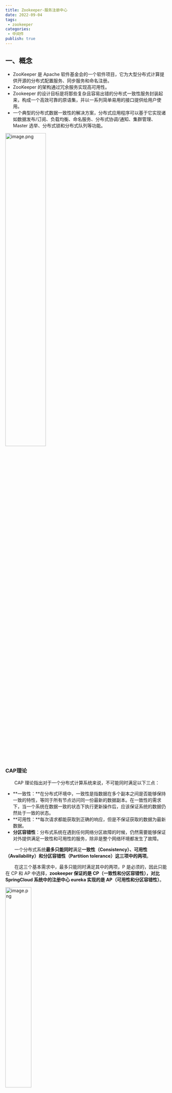 ```yaml
---
title: Zookeeper-服务注册中心
date: 2022-09-04
tags:
 - zookeeper
categories:
 - 中间件
publish: true
---
```


## 一、概念

- ZooKeeper 是 Apache 软件基金会的一个软件项目，它为大型分布式计算提供开源的分布式配置服务、同步服务和命名注册。
- ZooKeeper 的架构通过冗余服务实现高可用性。
- Zookeeper 的设计目标是将那些复杂且容易出错的分布式一致性服务封装起来，构成一个高效可靠的原语集，并以一系列简单易用的接口提供给用户使用。
- 一个典型的分布式数据一致性的解决方案，分布式应用程序可以基于它实现诸如数据发布/订阅、负载均衡、命名服务、分布式协调/通知、集群管理、Master 选举、分布式锁和分布式队列等功能。

<img src="https://oss.zhulinz.top//img/1651889273170-fe9f2731-4c71-4768-9f9f-2cb9d8ea07b1.png" alt="image.png" width="50%" />

### CAP理论

  CAP 理论指出对于一个分布式计算系统来说，不可能同时满足以下三点：

- **一致性：**在分布式环境中，一致性是指数据在多个副本之间是否能够保持一致的特性，等同于所有节点访问同一份最新的数据副本。在一致性的需求下，当一个系统在数据一致的状态下执行更新操作后，应该保证系统的数据仍然处于一致的状态。
- **可用性：**每次请求都能获取到正确的响应，但是不保证获取的数据为最新数据。
- **分区容错性**：分布式系统在遇到任何网络分区故障的时候，仍然需要能够保证对外提供满足一致性和可用性的服务，除非是整个网络环境都发生了故障。

  一个分布式系统**最多只能同时**满足**一致性（Consistency）、可用性（Availability）和分区容错性（Partition tolerance）这三项中的两项**。

  在这三个基本需求中，最多只能同时满足其中的两项，P 是必须的，因此只能在 CP 和 AP 中选择，**zookeeper 保证的是 CP（一致性和分区容错性），对比 SpringCloud 系统中的注册中心 eureka 实现的是 AP（可用性和分区容错性）**。

<img src="https://oss.zhulinz.top//img/1651891779818-733bda0d-01cd-450d-9fb9-f507bbe48c5c.png" alt="image.png" width="40%" />

### Base理论

  BASE 是 Basically Available(基本可用)、Soft-state(软状态) 和 Eventually Consistent(最终一致性) 三个短语的缩写。

- **基本可用：**在分布式系统出现故障，允许损失部分可用性（服务降级、页面降级）。
- **软状态：**允许分布式系统出现中间状态。而且中间状态不影响系统的可用性。这里的中间状态是指不同的 data replication（数据备份节点）之间的数据更新可以出现延时的最终一致性。
- **最终一致性：**data replications 经过一段时间达到一致性。

  BASE 理论是对 CAP 中的一致性和可用性进行一个权衡的结果，理论的核心思想就是：**我们无法做到强一致，但每个应用都可以根据自身的业务特点，采用适当的方式来使系统达到最终一致性**。

### ZAB协议

  ZAB协议是 `ZooKeeper Atomic Broadcast` 的简称，全名叫**原子广播协议**，其核心作用就是**保证分布式系统的数据一致性**，**保证了分布式集群的最终一致性**。

  所有的事务请求都会由一台叫做 `leader` 的服务器来协调处理，集群中余下的服务器则称之为 `Follower` 或 `Observer`，leader 会将客户端的事务请求转换成一个事务 Proposal（提案），并将该提案分发给集群中所有的 Follower 服务器，只有当集群中过半数的服务器对该提案投票通过后，才能执行接下来的 Commit 操作。

  ZAB 协议算法两个核心功能点是**崩溃恢复**和**原子广播**协议。

### 什么是崩溃恢复？

  当集群中的 `leader` 节点宕机，失去了与其它 `Follower` 的联系，那么就会进入崩溃恢复模式。在崩溃恢复过程中，所有的 Follower 会通过投票来决定是否产生新的 leader（关于 leader 选举流程请看第三小节）。崩溃恢复后，就会进入消息广播模式，实现每台节点的数据同步。

  在以下三种情况，ZAB 都会进入 崩溃恢复模式：

- 当 Zookeeper 在启动过程中。
- 当 Leader 服务器出现网络中断崩溃退出与重启等异常情况。
- 当有新 Server 加入到集群中且集群处于正常状态（广播模式），新 Server 会与 leader 进行数据同步，然后进入消息广播模式。

### 什么是原子广播（消息广播）？

  ZAB 协议的**原子广播**也称**消息广播**。leader 服务器针对客户端的请求为其生成对应的事务 Proposal，并将该事务发给集群中所有的节点，然后收集各个节点对该事务的选票，最后收到半数节点的选票，就进行事务提交。具体如下图：

<img src="https://oss.zhulinz.top//img/image.png" alt="image" width="40%"/>

### 广播流程如何保证消息广播过程中消息接收与发送的顺序性？

  首先，消息广播是基于具有 FIFO 特性的 TCP 协议来进行网络通信的，因此可以较好的保证顺序性；<br>其次，在消息广播的过程中，Leader 节点会针对客户端的事务请求生成对应的 Proposal，在广播前会首先为这个事务生成一个全局单调递增的唯一事务 ID ，即 ZXID。ZAB 协议会根据 事务 ID 的先后顺序，将每个事务进行排序与处理。

### 架构与进程职责

  Zookeeper 集群因为有过半机制，所以其结点个数一般为奇数，集群中主要有 Client、Leader、Follower 以及 Observer 几种角色。其基本架构图如下：

<img src="https://oss.zhulinz.top//img/1651889625610-04459520-14e1-413b-8014-1d33820abbde.png" alt="image.png" width="40%" />

**ZK 架构Client：**

- **Client**：就是一个请求的发起方，请求的对象可以是上图中 Zookeeper 的任意角色。
- **Leader**：Leader 负责更新系统的状态，负责进行投票的发起和决议。还有处理事务请求，从图中可以看出，Client 端发起的请求，最终都是由其他角色转发给 Leader 来处理。
- **Follower**：接收并处理客户端读请求，并返回客户端结果；将客户端写请求转发给 Leader 处理；同步 Leader 的状态；在选举的过程中参与投票。
- **Observer**：接收并处理客户端读请求，并返回客户端结果；将客户端写请求转发给 Leader 处理；同步 Leader 的状态；但是在选举的过程中不参与投票。
- 为什么要有 Observer 角色？从上图可知，Observer 只接受客户端的读请求，不参加写请求，因此 Observer 在不影响写性能的情况下提升集群的读性能。

### 数据模型

<img src="https://oss.zhulinz.top//img/1651889702250-13d67f05-eab4-4324-91df-82cfd95a255b.png" alt="image.png" width="40%" />

  Zookeeper 路径如上图所示，是 ZooKeeper 的数据节点的示意图，Zookeeper 采用的是树形层次结构，其中树中的每个节点称之为 Znode。Znode 可以作为路径标识的一部分，并且使用斜杠分割，同时维护着**数据**、**元信息**、**ACL**、**时间戳**等数据结构。每个 Znode 由 3 部分组成:

- **stat 状态信息：**描述该 Znode 的**版本, 权限**等信息。Znode 中存储的数据可以有多个版本，也就是一个访问路径中可以存储多份数据。每一个节点都拥有自己的 ACL(访问控制列表)，这个列表规定了用户的权限，即限定了特定用户对目标节点可以执行的操作。Stat 对象状态属性如下表所示：

	<img src="https://oss.zhulinz.top//img/1651889712992-b08bec95-00ca-4a3c-9156-1faee0f3c64e.png" alt="image.png" width="50%" />

- **data：**与该 Znode 关联的数据(配置文件信息、状态信息、汇集位置)，数据大小至多 1M。
- **children**：每个 Znode 下可以有子节点，需要注意的是 EPHEMERAL 类型的目录节点没有子节点。

## 二、Session机制

### Session基本原理

  在 ZooKeeper 中，客户端通过与服务器建立一个**基于TCP 长连接**进行通信，服务器的服务端口默认为 2181。自从 Session 建立开始，该生命周期也开始了。

**其作用概括如下：**

- ZK Server 执行任何请求之前，都需要 Client 与 Server 先建立 Session。
- Client 提交给 Server 的任何请求，都必须关联在 Session 上，命令根据 Session 的连接顺序来执行。
- 临时节点的生命周期，Session 终止时，关联在 Session 上的临时数据节点都会自动消失。
- Watcher 通知机制也要基于 Session 来实现。

### Session的状态

- **connecting**：连接中，session 一旦建立，状态就是 connecting 状态，时间很短。
- **connected**：已连接，连接成功之后的状态。
- **closed**：已关闭，发生在 session 过期，一般由于网络故障客户端重连失败，服务器宕机或者客户端主动断开。

### Session 连接中断的处理流程

- Client 在未收到任何消息的情况下，每 t/3（t 为会话超时时间）向 server 发送一次心跳。
- Server 若 t 秒后仍然没有收到心跳则判定会话超时。
- Client 经过 2t/3 后，会尝试连接其他 Server 节点。
- Client 尝试连接其他 Server 时，要保证新的 Server 能看到的最新事务比之前的连接的 Server 要新；若不符合条件，则尝试连接到另一个 Server。

### 会话超时管理（分桶策略+会话激活）

  zookeeper 的 leader 服务器再运行期间定时进行会话超时检查，时间间隔是 ExpirationInterval，单位是毫秒，默认值是 tickTime，每隔 tickTime 进行一次会话超时检查。

<img src="https://oss.zhulinz.top//img/1651892173357-38a134ea-f394-4b9f-b547-65e03cd1aee8.png" alt="image.png" width="50%" />

- $$
	- ExpirationTime 的计算方式:
	- ExpirationTime = CurrentTime + SessionTimeout; 
	- ExpirationTime = (ExpirationTime / ExpirationInterval + 1) * ExpirationInterval;
	$$

	

  在 zookeeper 运行过程中，客户端会在**会话超时过期范围内**向服务器发送请求（包括读和写）或者 ping 请求，俗称**心跳检测完成会话激活**，从而来保持会话的有效性。

会话激活流程：

<img src="https://oss.zhulinz.top//img/1651892215013-fad55b39-9810-4092-9fd7-fd10860f6dbb.png" alt="image.png" width="30%" />

激活后进行迁移会话的过程，然后开始新一轮：

<img src="https://oss.zhulinz.top//img/1651892225707-9efbd3a0-0ffb-48fc-a548-1ec7f7bf755e.png" alt="image.png" width="40%" />

## 三、节点类型

  ZooKeeper 中的节点有三种，分别为`临时节点`、`永久节点`以及`顺序节点`。节点的类型在创建时即被确定，并且不能改变，通过组合可以分为以下四类：

- **永久节点（persistent）：** 该节点的生命周期不依赖于会话，被创建后会一值存在，并且只有在客户端显示执行删除操作的时候，它们才能被删除。
- **永久有序节点：** 创建永久有序节点时，父节点会维护一份时序，用于记录子节点创建的先后顺序。在创建节点过程中，ZK 会自动为给定节点名加上一个数字后缀，作为新的节点名。这个数字后缀的范围是整型的最大值。
- **临时节点（ephemeral）：** 该节点的生命周期依赖于创建它们的会话。一旦会话(Session)结束，临时节点将被自动删除，当然可以也可以手动删除。虽然每个临时的 Znode 都会绑定到一个客户端会话，但他们对所有的客户端还是可见的。另外，ZooKeeper 的临时节点不允许拥有子节点。
- **临时有序节点：** 和永久有序节点类似，就不赘述了，临时有序节点可以用来实现分布式锁，下面会有分布式锁的详细说明。

## 四、选举

  zookeeper 的 leader 选举存在两个阶段，一个是**服务器启动时 leader 选举**，另一个是**运行过程中 leader 服务器宕机**。在分析选举原理前，先介绍几个重要的参数。

- 服务器 ID(myid)：编号越大在选举算法中权重越大
- 事务 ID(zxid)：值越大说明数据越新，权重越大
- 逻辑时钟(epoch-logicalclock)：同一轮投票过程中的逻辑时钟值是相同的，每投完一次值会增加

### 选举状态

- LOOKING：处于无主或寻找 Leader 状态，或者 Leader 选举状态。**竞选状态**
- FOLLOWING：表明当前节点为 Follower 角色，跟随者状态，可直接参与投票。**随从状态**
- LEADING：表明当前节点为 Leader 角色，**领导者状态**
- OBSERVING：表明当前节点为 Observer 角色，**观察者状态**，不参与投票，只处理客户端读请求

### 票据结构

  ZooKeeper 中的票据结构是由 vote 进行封装的，内容包含以下两部分：

- myid：服务节点自身的 id，在部署时由配置文件指定，从 1 开始累加。
- zxid：ZAB 协议中的事务编号是一个 64 位的数字。其中低 32 位是一个单调递增的计数器，每产生一个新的事务 Proposal 时，该计数器加1；高 32 位代表了 leader 周期的 epoch 编号，每次筛选出新的 leader ，epoch 会累加 1。
- 注意：ZooKeeper 把 epoch 和事务 id 合在一起，每次 epoch 变化，都将低 32 位的序号重置，这样做是为了方便对比出最新的数据，保证了 zxid 的全局递增性。

### Leader 选举

  选举无非就是一个投票、处理选票以及得出结果（领导走马上任）这么一个过程，现实生活中也比较常见。在 ZooKeeper 中，Leader 的选举又分为 2 类：整个集群刚启动时的选举和运行过程中 Leader 宕机后的选举。简单选举流程如下图所示：

<img src="https://oss.zhulinz.top//img/1651889766540-ef70aadc-0382-4344-81e2-265075d29a55.png" alt="image.png" width="50%" />

  集群启动时的选举可以分为三个步骤：**投票**、**唱票**以及**得出结果**。

  当集群在启动初始化阶段，只有一台服务器启动，因为存在过半机制，无法完成leader 选举，只有当第二台服务器启动后，两台服务器都试图寻找一位 leader，此时才进入 leader 选举流程：

- （1）每台 server 发出一个投票，由于是初始情况，server1 和 server2 都将自己作为 leader 服务器进行投票，每次投票包含所推举的服务器myid、zxid、epoch，使用（myid，zxid）表示，此时 server1 投票为（1,0），server2 投票为（2,0），然后将各自投票发送给集群中其他机器。
- （2）接收来自各个服务器的投票。集群中的每个服务器收到投票后，首先判断该投票的有效性，如检查是否是本轮投票（epoch）、是否来自 LOOKING 状态的服务器。
- （3）分别处理投票。针对每一次投票，服务器都需要将其他服务器的投票和自己的投票进行对比，对比规则如下：

- - a. 优先比较 epoch
	- b. 检查 zxid，zxid 比较大的服务器优先作为 leader
	- c. 如果 zxid 相同，那么就比较 myid，myid 较大的服务器作为 leader 服务器

- （4）统计投票。每次投票后，服务器统计投票信息，判断是都有过半机器接收到相同的投票信息。server1、server2 都统计出集群中有两台机器接受了（2,0）的投票信息，此时已经选出了 server2 为 leader 节点。
- （5）改变服务器状态。一旦确定了 leader，每个服务器响应更新自己的状态，如果是 follower，那么就变更为 FOLLOWING，如果是 Leader，变更为 LEADING。此时 server3继续启动，直接加入变更自己为 FOLLOWING。

### ZooKeeper Wacter 机制

  zookeeper 的 watcher 机制，可以分为四个过程：

- 客户端注册 watcher。
- 服务端处理 watcher。
- 服务端触发 watcher 事件。
- 客户端回调 watcher。

  在 ZooKeeper 中，引入了 watcher 机制，即事件监听，它允许客户端向服务端注册一个 Watcher 监听，当服务端一些事件发生改变后（如 exists()、getChildren() 及 getData()），都会触发 Watcher ，该服务端会向指定的客户端发送一个事件通知，注意 Watcher 只能被触发一次。

  当节点发生增、删、改都会触发 Watcher 所对应的操作。其过程如下图所示：

<img src="https://oss.zhulinz.top//img/1651889779709-f0448093-e1a0-4757-92cc-13049cb80325.png" alt="image.png" width="40%"/>

## 五、应用场景的实现

  结合实际的使用场景来融会贯通。关于 集群管理与 Master 高可用，ZooKeeper 的以下两个特性是实现 HA 的关键。

- **临时有序节点：**每个 Master 的备选节点都会创建一个临时有序节点，集群会选择序号最小的节点为 Master，若 session 断开，节点删除。
- **Watcher 机制：**集群会在 master 的节点上注册一个 Watcher，那么如果 master 节点发生变化，会重新选择序号最小的节点

### 分布式锁

  分布式锁，主要得益于Zookeeper保证了数据的强一致性。用户可以完全相信每时每刻，zk集群中任意节点上的相同的znode的数据是一定相同的。锁服务可以分为两类：

- **保持独占：**就是所有试图来获取这个锁（znode)的客户端，最终只有一个可以成功获得这把锁。通常的做法是把zk上的一个znode看作是一把锁，通过create znode的方式来实现。所有客户端都去创建 /distribute_lock 节点，最终成功创建的那个客户端也即拥有了这把锁。
- **控制时序：**
  1. 客户端在/locks根节点下面创建**临时有序节点**（这个可以通过节点的属性控制：CreateMode.EPHEMERAL_SEQUENTIAL来指 定）。
  2. client调用getChildren("/root/lock_",watch)来获取所有已经创建的子节点，并同时在这个节点上注册子节点变更通知的Watcher。
  3. 客户端获取到所有子节点Path后，如果发现自己在步骤1中创建的节点是所有节点中最小的(排序），那么就认为这个客户端获得了锁。
  4. 如果在步骤3中，发现不是最小的，那么等待，直到下次子节点变更通知的时候，在进行子节点的获取，判断是否获取到锁。
  5. 释放锁也比较容易，就是删除自己创建的那个节点即可


#### 自定义实现分布式锁流程

1. client调用create()方法创建“/root/lock_”节点，注意节点类型是**EPHEMERAL_SEQUENTIAL（临时有序节点）**

2. client调用getChildren("/root/lock_",false)来获取所有已经创建的子节点，这里并不注册任何Watcher

3. 客户端获取到所有子节点Path后（ getChildren(),排序，看自己是否为最小节点, )，如果发现自己在步骤1中创建的节点是所有节点中最小的，那么就认为这个客户端获得了锁( 操作redis中的数据)

4. 如果在步骤3中，发现不是最小的，那么找到比自己小的那个节点，然后对其调用exist()方法注册事件监听

5. 之后一旦这个被关注的节点移除，客户端会收到相应的通知，这个时候客户端需要再次调用getChildren("/root/lock_",false)来确保自己是最小的节点，然后进入步骤3

   ```java
   public class MyDistruvtuedLock {
       private final ZooKeeper zk;
       private final int sessionTimeout = 20000;
       /** 根节点 */
       private final String LOCK = "/locks";
       /** zk连接等待 */
       private CountDownLatch connectLatch = new CountDownLatch(1);
       /** 等待节点删除 */
       private CountDownLatch waitLatch = new CountDownLatch(1);
       /** 监听上一个节点的路径 */
       private String waitPath;
       /** 当前节点 */
       private String currentNode;
   
       /**
        * 构造方法：创建zk的联接
        * @param connectionUrl
        * @throws IOException
        */
       public MyDistruvtuedLock(String connectionUrl) throws Exception {
           zk = new ZooKeeper(connectionUrl, sessionTimeout, event -> {
               //连接上zk，释放连接等待锁
               if (event.getState() == Watcher.Event.KeeperState.SyncConnected) {
                   //计数  -1
                   connectLatch.countDown();
               }
               if (event.getType() == Watcher.Event.EventType.NodeDeleted && event.getPath().equals(waitPath)) {
                   //释放锁
                   waitLatch.countDown();
               }
           });
           //等待zk正常连接后，程序往下执行  在计数器为0之前一直等待
           connectLatch.await();
           //判断根节点是否存在  不存在则创建  false-不监听
           Stat stat = zk.exists(LOCK, false);
           if (stat == null) {
               //创建一个根节点（持久节点）
               zk.create(LOCK, "locks".getBytes(), ZooDefs.Ids.OPEN_ACL_UNSAFE, CreateMode.PERSISTENT);
           }
       }
   
       /**
        * 记录哪个节点    currentNode; 加入锁,
        */
       public void lock() {
           try {
               //1.创建临时有序的节点到  /locks下.
               currentNode = zk.create(LOCK + "/seq-", null, ZooDefs.Ids.OPEN_ACL_UNSAFE,CreateMode.EPHEMERAL_SEQUENTIAL);
               //2. 获取  /locks下所有的子节点列表 /
               List<String> children = zk.getChildren(LOCK, false);
               //3.如果children只有一个值，说明就是自己，直接获取锁；如果有多个，需要判断谁最小
               if (children.size() != 1) {
                   //排序
                   Collections.sort(children);
                   //获取节点名称  currentNode
                   String thisNode = currentNode.substring((LOCK + "/").length());
                   //通过seq-00000000获取该节点在children集合的位置
                   int index = children.indexOf(thisNode);
                   if (index != 0) {
                       //需要监听前一个节点的变化  不监听父节点的子节点列表变化的原因 在于防止羊群效应
                       waitPath = LOCK + "/" + children.get(index - 1);
                       zk.getData(waitPath, true, new Stat());
                       //当前的线程阻塞  等待监听
                       waitLatch.await();
                   }
               }
               return;
           } catch (KeeperException e) {
               throw new RuntimeException(e);
           } catch (InterruptedException e) {
               throw new RuntimeException(e);
           }
       }
   
       /**
        * 解锁
        */
       public void unlock() {
           try {
               //删除当前获取到锁的节点
               zk.delete(currentNode, -1);
           } catch (InterruptedException e) {
               throw new RuntimeException(e);
           } catch (KeeperException e) {
               throw new RuntimeException(e);
           }
       }
   }
   ```

   

### 配置管理

  zookeeper的内存数据模型是树结构，在内存中存储了整个树的内容，既然是树结构对应单个树节点信息包括节点路径、节点数据、ACL信息等。zookeeper对节点提供了watch监听功能，当我们使用zookeeper客户端操作内存中节点时，就会实时获取监听的事件如：新增节点、删除节点、更新节点，以及节点变化后的值。在分布式服务中，我们把配置信息存储到zookeeper节点中，为每个应用服务添加zookeeper节点监听后，一旦相关配置属性有变化，所有用用服务节点都能及时监听到配置属性的变化事件以及变化后的值。

**数据中心**

```java
public class DataSources {
    /**
     * zk服务器地址
     */
    public final static String ZK_URL = "zhulinz.top:2184";

    /**
     * 数据库相关配置
     */
    public final static String DB_URL = "jdbc:mysql://zhulinz.top:3306/bookshop?serverTimezone=UTC&useSSL=false";
    public final static String DB_USERNAME = "zhulin";
    public final static String DB_PASSWORD = "zhulin0804";

    /**
     * zk服务器存储数据节点路劲
     */
    public final static String ROOT = "/zbookmysql";
    public final static String URL_NODE = ROOT + "/url";
    public final static String PASSWORD_NODE = ROOT + "/password";
    public final static String USERNAME_NODE = ROOT + "/username";

    /**
     * 加密规则
     */
    public final static String AUTH_TYPE = "digest";
    public final static String AUTH_PASSWORD = "zhulin:123456";
}
```

**zk客户端**

```java
@Component
@Slf4j
public class CreateInZk {
    private ZooKeeper zk = null;

    @PostConstruct
    public void zkInit() throws IOException, InterruptedException, KeeperException {
        if (zk == null) {
            //连接zk服务器
            zk = new ZooKeeper(DataSources.ZK_URL, 10000, event -> {
                log.warn("事件更新-----" + event.getType());
            });
        }
        while (zk.getState() != ZooKeeper.States.CONNECTED) {
            Thread.sleep(3000);
        }
        //添加加密规则
        zk.addAuthInfo(DataSources.AUTH_TYPE, DataSources.AUTH_PASSWORD.getBytes());

        //初始化节点信息
        if (zk.exists(DataSources.ROOT, true) == null) {
            //创建节点
            if (existsNode(DataSources.ROOT)) {
                createNode(DataSources.ROOT, "zBook项目数据库配置".getBytes());
            }
            if (existsNode(DataSources.URL_NODE)) {
                createNode(DataSources.URL_NODE, DataSources.DB_URL.getBytes());
            }
            if (existsNode(DataSources.USERNAME_NODE)) {
                createNode(DataSources.USERNAME_NODE, DataSources.DB_USERNAME.getBytes());
            }
            if (existsNode(DataSources.PASSWORD_NODE)) {
                createNode(DataSources.PASSWORD_NODE, DataSources.DB_PASSWORD.getBytes());
            }
        }
        //关闭zk连接
        zk.close();
    }

    /**
     * 判断节点存在
     * @param path
     * @return
     * @throws InterruptedException
     * @throws KeeperException
     */
    public boolean existsNode(String path) throws InterruptedException, KeeperException {
        if (zk.exists(path, true) == null) {
            return true;
        }
        return false;
    }

    /**
     * zk服务器创建节点
     * @param path
     * @param data
     * @throws InterruptedException
     * @throws KeeperException
     */
    public void createNode(String path, byte[] data) throws InterruptedException, KeeperException {
        zk.create(path, data, ZooDefs.Ids.CREATOR_ALL_ACL, CreateMode.PERSISTENT);
    }
}
```

**节点监听**

```java
@Component
@Slf4j
@Data
@DependsOn
public class GetZkNode implements Watcher, ApplicationContextAware {
    private ApplicationContext applicationContext;
    private ZooKeeper zk;
    private String dbUrl;
    private String dbUserName;
    private String dbPassWord;

    @Override
    public void process(WatchedEvent event) {
        //zk服务器连接信息回调
        Event.EventType eventType = event.getType();
        if (eventType == Event.EventType.None) {
            log.warn("获取数据--连接zk服务器成功");
        } else if (eventType == Event.EventType.NodeCreated) {
            log.warn("获取数据--节点创建成功");
        } else if (eventType == Event.EventType.NodeChildrenChanged) {
            log.warn("获取数据--子节点更新成功");
        } else if (eventType == Event.EventType.NodeDataChanged) {
            log.warn("获取数据--节点更新成功");
            try {
                getNode();
                //重新设置DruidDataSource的值
                DruidDataSource dataSource = (DruidDataSource) applicationContext.getBean("druidDataSource");
                //重启数据源
                dataSource.resetStat();
                dataSource.setUsername(this.getDbUserName());
                dataSource.setUrl(this.getDbUrl());
                dataSource.setPassword(this.getDbPassWord());
            } catch (Exception e) {
                throw new RuntimeException(e);
            }
        } else if (eventType == Event.EventType.NodeDeleted) {
            log.warn("获取数据--节点删除成功");
        }
    }

    @Override
    public void setApplicationContext(ApplicationContext applicationContext) throws BeansException {
        this.applicationContext = applicationContext;
    }

    /**
     * 获取节点数据
     * @throws IOException
     */
    @PostConstruct
    public void getNode() throws IOException, InterruptedException {
        if (zk == null) {
            //连接zk服务器
            zk = new ZooKeeper(DataSources.ZK_URL, 3000, GetZkNode.this);
        }
        log.warn("获取节点数据---开始连接zk服务器");
        while (zk.getState() != ZooKeeper.States.CONNECTED) {
            Thread.sleep(3000);
        }
        log.warn("获取节点数据---连接zk服务器成功");

        //添加加密规则
        zk.addAuthInfo(DataSources.AUTH_TYPE, DataSources.AUTH_PASSWORD.getBytes());

        try {
            dbUrl = getNodeMsg(DataSources.URL_NODE);
            dbUserName = getNodeMsg(DataSources.USERNAME_NODE);
            dbPassWord = getNodeMsg(DataSources.PASSWORD_NODE);
        } catch (KeeperException e) {
            throw new RuntimeException(e);
        }
    }

    public String getNodeMsg(String path) throws InterruptedException, KeeperException, UnsupportedEncodingException {
        Stat stat = zk.exists(path, true);
        byte[] data = zk.getData(path, true, stat);
        return new String(data, "UTF-8");
    }
}
```



### 命名服务

  命名服务也是分布式系统中比较常见的一类场景。在分布式系统中，通过使用命名服务，客户端应用能够根据指定名字来**获取资源**、**服务的地址**、**提供者**等信息。被命名的实体通常可以是**集群中的机器**、**提供的服务地址**、**远程对象**等等。比如 HBase 会把 .META. 的地址信息存储在 Zookeeper，Client 会根据地址找到对应的 .META. 位置，再定位到操作数据具体所在的 RegionServer 来进行数据的操作。

### 负载均衡

  比如 Kafka 中发布者和订阅者的负载均衡

- **生产者负载均衡：**首先 Kafka 会把所有的分区信息发不到 Zookeeper 上有序排列，发送消息的时候，生产者会按照 brokerId 和 partition 的顺序排列组织成一个有序的分区列表，然后从头到尾循环往复地选择一个分区来发送消息。
- **消费负载均衡：**在消费过程中同一个 group，一个消费者会消费一个或多个分区中的消息，但是一个分区只会由的一个消费者来消费。在某个消费者故障或者重启等情况下，其他消费者通过 Watch 机制会知道这个变化，然后重新进行负载均衡，保证所有的分区都有消费者进行消费。

## 六、面试题

### zookeeper 是一个原子广播协议，哪里体现了原子性？

  **原子性：**一个事务包含多个操作，这些操作要么全部执行，要么全都不执行。实现事务的原子性，要支持回滚操作，在某个操作失败后，回滚到事务执行之前的状态。

**Zookeeper的特性**

1. 顺序一致性（Sequential Consistency）：来自相同客户端提交的事务，ZooKeeper 将按照其提交顺序依次执行；

2. 原子性（Atomicity）：于 ZooKeeper 集群中提交事务，事务将 “全部完成” 或 “全部未完成”，不存在 “部分完成”；

3. 单一系统镜像（Single System Image）：客户端连接到 ZooKeeper 集群的任意节点，其获得的数据视图都是相同的；

4. 可靠性（Reliability）：事务一旦完成，其产生的状态变化将永久保留，直到其他事务进行覆盖；

5. 实时性（Timeliness）：事务一旦完成，客户端将于限定的时间段内，获得最新的数据。

### 什么是脑裂（Split-Brain）？

- 假死：由于心跳超时（网络原因导致的）认为 leader 死了，但其实 leader 还存活着。
- 脑裂：由于假死会发起新的 leader 选举，选举出一个新的 leader，但旧的 leader 网络又通了，导致出现了两个 leader ，有的客户端连接到老的 leader，而有的客户端则连接到新的 leader。

  一般脑裂都是出现在集群环境中的。指的是一个集群环境中出现了多个`master`节点（类似[zookeeper](https://so.csdn.net/so/search?q=zookeeper&spm=1001.2101.3001.7020)的master、elasticsearch的master节点），导致严重数据问题，数据不一致等等。

  出现的原因：可能就是网络环境有问题如断开，假死等等，导致一部分slave节点会重新进入崩坏恢复模式，重新选举新的master节点，然后对外提供事务服务。

  **Zookeeper脑裂原因：**

  主要原因是 Zookeeper 集群和 Zookeeper client 判断超时并不能做到完全同步，也就是说可能一前一后，如果是集群先于 client 发现，那就会出现上面的情况。同时，在发现并切换后通知各个客户端也有先后快慢。一般出现这种情况的几率很小，需要 leader 节点与 Zookeeper 集群网络断开，但是与其他集群角色之间的网络没有问题，还要满足上面那些情况，但是一旦出现就会引起很严重的后果，数据不一致。

### ZooKeeper 时如何解决脑裂问题的？

#### Quorums (法定人数) 方式（过半机制）

  比如3个节点的集群，Quorums = 2, 也就是说集群可以容忍1个节点失效，这时候还能选举出1个 lead，集群还可用。比如4个节点的集群，它的 Quorums = 3，Quorums 要超过3，相当于集群的容忍度还是1，如果2个节点失效，那么整个集群还是无效的。这是 zookeeper 防止"脑裂"默认采用的方法。

- 集群中最少的节点数用来选举 leader 保证集群可用。
- 通知客户端数据已经安全保存前集群中最少数量的节点数已经保存了该数据。一旦这些节点保存了该数据，客户端将被通知已经安全保存了，可以继续其他任务。而集群中剩余的节点将会最终也保存了该数据。

#### 采用 Redundant communications ([冗余](https://so.csdn.net/so/search?q=冗余&spm=1001.2101.3001.7020)通信)方式

  集群中采用多种通信方式，防止一种通信方式失效导致集群中的节点无法通信。

#### Fencing (共享资源) 方式

  比如能看到共享资源就表示在集群中，能够获得共享资源的锁的就是 Leader，看不到共享资源的，就不在集群中。

  要想避免 zookeeper"脑裂"情况其实也很简单，在 follower 节点切换的时候不在检查到老的 leader 节点出现问题后马上切换，而是在休眠一段足够的时间，确保老的 leader 已经获知变更并且做了相关的 shutdown 清理工作了然后再注册成为 master 就能避免这类问题了，这个休眠时间一般定义为与 zookeeper 定义的超时时间就够了，但是这段时间内系统可能是不可用的，但是相对于数据不一致的后果来说还是值得的。

#### 预防措施：

- 添加冗余的心跳线，例如双线条线，尽量减少“裂脑”发生机会。
- 启用磁盘锁。正在服务一方锁住共享磁盘，“裂脑"发生时，让对方完全"抢不走"共享磁盘资源。但使用锁磁盘也会有一个不小的问题，如果占用共享盘的一方不主动"解锁”，另一方就永远得不到共享磁盘。现实中假如服务节点突然死机或崩溃，就不可能执行解锁命令。后备节点也就接管不了共享资源和应用服务。于是有人在 HA 中设计了"智能"锁。即正在服务的一方只在发现心跳线全部断开（察觉不到对端）时才启用磁盘锁。平时就不上锁了。
- 设置仲裁机制。例如设置参考 IP（如网关 IP），当心跳线完全断开时，2个节点都各自 ping 一下 参考 IP，不通则表明断点就出在本端，不仅"心跳"、还兼对外"服务"的本端网络链路断了，即使启动（或继续）应用服务也没有用了，那就主动放弃竞争，让能够 ping 通参考 IP 的一端去起服务。更保险一些，ping 不通参考 IP 的一方干脆就自我重启，以彻底释放有可能还占用着的那些共享资源。

### Zookeeper 有哪几种几种部署模式？

1. 单机模式：zoo.cfg 中只配置一个 server.id 就是单机模式了，此模式一般用在**测试环境**，如果当前主机宕机，那么所有依赖于当前 ZooKeeper 服务工作的其他服务器都不能进行正常工作；

2. 伪分布式模式：在一台机器启动不同端口的 ZooKeeper，配置到 zoo.cfg 中，和单击模式相同，此模式一般用在测试环境；

3. 分布式模式：多台机器各自配置 zoo.cfg 文件，将各自互相加入服务器列表，上面搭建的集群就是这种完全分布式。

### 四种类型的数据节点 Znode

- **持久节点（persistent）：** 该节点的生命周期不依赖于会话，被创建后会一值存在，并且只有在客户端显示执行删除操作的时候，它们才能被删除。
- **永久有序节点：** 创建永久有序节点时，父节点会维护一份时序，用于记录子节点创建的先后顺序。在创建节点过程中，ZK 会自动为给定节点名加上一个数字后缀，作为新的节点名。这个数字后缀的范围是整型的最大值。
- **临时节点（ephemeral）：** 该节点的生命周期依赖于创建它们的会话。一旦会话(Session)结束，临时节点将被自动删除，当然可以也可以手动删除。虽然每个临时的 Znode 都会绑定到一个客户端会话，但他们对所有的客户端还是可见的。另外，ZooKeeper 的临时节点不允许拥有子节点。
- **临时有序节点：** 和永久有序节点类似，就不赘述了，临时有序节点可以用来实现分布式锁，下面会有分布式锁的详细说明。

### zookeeper 节点宕机如何处理？

- Zookeeper 也提供集群部署方式，同时提供leader选举机制，集群部署推荐配置不少于 3 个服务器。
- Zookeeper 自身也要保证当一 个节点宕机时， 其他节点会继续提供服务。
- 如果是一个 Follower 宕机， 还有 2 台服务器提供访问， 因为 Zookeeper 上的数据是 有多个副本的， 数据并不会丢失；
- 如果是一个 Leader 宕机， Zookeeper 会选举出新的 Leader。 ZK 集群的机制是只要超过半数的节点正常， 集群就能正常提供服务。只有在 ZK 节点挂得太多， 只剩一半或不到一半节点能工作， 集群才失效。 所以3 个节点的 cluster 可以挂掉 1 个节点(leader 可以得到 2 票>1.5) 2 个节点的 cluster 就不能挂掉任何 1 个节点了

### 为什么有了 Follower 还需要 Observer ？

  当 ZooKeeper 集群的规模变大，集群中 Follow 服务器数量逐渐增多的时候，ZooKeeper 处理创建数据节点等事务性请求操作的性能就会逐渐下降。这是因为 ZooKeeper 集群在处理事务性请求操作时，要在 ZooKeeper 集群中对该事务性的请求发起投票，只有超过半数的 Follow 服务器投票一致，才会执行该条写入操作。<br>  正因如此，随着集群中 Follow 服务器的数量越来越多，一次写入等相关操作的投票也就变得越来越复杂，并且 Follow 服务器之间彼此的网络通信也变得越来越耗时，导致随着 Follow 服务器数量的逐步增加，事务性的处理性能反而变得越来越低。

  Observer 可以处理 ZooKeeper 集群中的非事务性请求，并且不参与 Leader 节点等投票相关的操作。这样既保证了 ZooKeeper 集群性能的扩展性，又避免了因为过多的服务器参与投票相关的操作而影响 ZooKeeper 集群处理事务性会话请求的能力。

  而且在实际部署的时候，因为 Observer 不参与 Leader 节点等操作，并不会像 Follow 服务器那样频繁的与 Leader 服务器进行通信。因此，可以将 Observer 服务器部署在不同的网络区间中，这样也不会影响整个 ZooKeeper 集群的性能，也就是所谓的跨域部署。 

### zookeeper 是如何保证事务的顺序一致性的？

  Zookeeper采用了递增的事务Id来标识，所有的proposal（提议）都在被提出时加上了zxid，zxid实际上是一个64位的数字，高32位是epoch（纪元）用来标识leader是否发生改变，如果有新的leader产生出来，epoch会自增，低32位用来递增计数。当新产生proposal时，会依赖数据库的两阶段过程，首先会向其他的server发出事务执行请求，如果超过半数的机器都能执行并且能够成功，那么久开始执行。

### 说说 Zookeeper 的 CAP 问题上做的取舍？

  zookeeper通过ZAB协议（过半机制）保证了数据的强一致性，其主要分为两个方面：
 1）leader选举原理（myid，zxid）
 2）集群消息广播（类似2PC-两阶段提交，无需全部节点ack，过半即发起commit）

  leader选举耗时较长，此时集群不可用，所以zk难易保证集群的可用性。

  当作为注册中心时，需要保证的是服务的可用性，确保服务能够正确的注册和发现，而dubbo通过本地缓存的方式解决zk选举时集群不可用的问题。

### 集群支持动态添加机器吗？

- 其实就是水平扩容了，Zookeeper 在这方面不太好。两种方式：

- 全部重启：关闭所有 Zookeeper 服务，修改配置之后启动。不影响之前客户端的会话。

- 逐个重启：在过半存活即可用的原则下，一台机器重启不影响整个集群对外提供服务。这是比较常用的方式。

- 3.5 版本开始支持动态扩容。6

### 说一说 ZAB 协议？

  ZAB协议是 `ZooKeeper Atomic Broadcast` 的简称，全名叫**原子广播协议**，其核心作用就是**保证分布式系统的数据一致性**，**保证了分布式集群的最终一致性**。

  所有的事务请求都会由一台叫做 `leader` 的服务器来协调处理，集群中余下的服务器则称之为 `Follower` 或 `Observer`，leader 会将客户端的事务请求转换成一个事务 Proposal（提案），并将该提案分发给集群中所有的 Follower 服务器，只有当集群中过半数的服务器对该提案投票通过后，才能执行接下来的 Commit 操作。

  ZAB 协议算法两个核心功能点是**崩溃恢复**和**原子广播**协议。

### Zookeeper是什么？

  ZooKeeper 是一个开源的分布式协调服务。它是一个为分布式应用提供**一致性服务**的软件，分布式应用程序可以基于 Zookeeper 实现诸如数据发布/订阅、负载均衡、命名服务、分布式协调/通知、集群管理、Master 选举、分布式锁和分布式队列等功能。

### Zookeeper提供了什么？

  Zookeeper提供了三个核心功能：**文件系统、通知机制和集群管理机制**。

### Zookeeper文件系统

- Zookeeper存储数据的结构，类似于一个文件系统。每个节点称之为znode，每个znode都是类似于K-V的结构，每个节点的名字相当于key，每个节点中都保存了对应的数据，类似于key-value中的value。
- Zookeeper 提供一个多层级的节点命名空间（节点称为 znode）。与文件系统不同的是，这些节点都可以设置关联的数据，而文件系统中只有文件节点可以存放数据而目录节点不行。

- Zookeeper 为了保证高吞吐和低延迟，在内存中维护了这个树状的目录结构，这种特性使得 Zookeeper 不能用于存放大量的数据，每个节点的存放数据上限为1M。

### Zookeeper通知机制

  客户端可以监听某个节点，当该节点发生变化时，zookeeper就会**通知**监听该节点的客户端，后续根据客户端的处理逻辑进行处理。

### Zookeeper做什么？

  命名服务、配置管理、集群管理、分布式锁和队列管理。

### zk的命名服务（文件系统）

  在分布式系统中，Zookeeper会在自己的文件系统上（树结构的文件系统）创建一个以路径为名称的节点，它可以指向**提供的服务的地址，远程对象**等。例如Dubbo使用zookeeper来维护全局的服务地址列表。

### zk的配置管理（文件系统、通知机制）

  发布与订阅模型，即所谓的配置中心，顾名思义就是发布者将数据发布到 ZooKeeper 节点上，供订阅者动态获取数据，实现配置信息的集中式管理和动态更新。例如全局的配置信息，服务式服务框架的服务地址列表等就非常适合使用。

  应用中用到的一些配置信息放到 ZooKeeper 上进行集中管理。这类场景通常是这样：应用在启动的时候会主动来获取一次配置，同时在节点上注册一个 Watcher。这样一来，以后每次配置有更新的时候，都会实时通知到订阅的客户端，从来达到获取最新配置信息的目的。

  分布式搜索服务中，索引的元信息和服务器集群机器的节点状态存放在 ZooKeeper 的一些指定节点，供各个客户端订阅使用。

### Zookeeper集群管理（文件系统、通知机制）

  zookeeper本身是一个集群结构，有一个leader节点，负责写请求，多个follower节点负责相应读请求。并且在leader节点故障的时候，会根据选举机制从剩下的follower中选举出新的leader。

### Zookeeper分布式锁（文件系统、通知机制）

  分布式锁主要得益于 ZooKeeper 为我们保证了数据的强一致性。锁服务可以分为两类：一类是保持独占，另一类是控制时序。

  所谓保持独占，就是所有试图来获取这个锁的客户端，最终只有一个可以成功获得这把锁。通常的做法是把 ZooKeeper 上的一个 Znode 看作是一把锁，通过 create znode的方式来实现。所有客户端都去创建 /distribute_lock 节点，最终成功创建的那个客户端也即拥有了这把锁。

  控制时序，就是所有视图来获取这个锁的客户端，最终都是会被安排执行，只是有个全局时序了。做法和上面基本类似，只是这里 /distribute_lock 已经预先存在，客户端在它下面创建临时有序节点（这个可以通过节点的属性控制：CreateMode.EPHEMERAL_SEQUENTIAL 来指定）。ZooKeeper 的父节点（/distribute_lock）维持一份 sequence，保证子节点创建的时序性，从而也形成了每个客户端的全局时序。

1. 由于同一节点下子节点名称不能相同，所以只要在某个节点下创建 Znode，创建成功即表明加锁成功。注册监听器监听此 Znode，只要删除此 Znode 就通知其他客户端来加锁。
2. 创建临时顺序节点：在某个节点下创建节点，来一个请求则创建一个节点，由于是顺序的，所以序号最小的获得锁，当释放锁时，通知下一序号获得锁。

### 获取分布式锁的流程

### Zookeeper队列管理（文件系统、通知机制）

  队列方面，简单来说有两种：一种是常规的先进先出队列，另一种是等队列的队员聚齐以后才按照顺序执行。对于第一种的队列和上面讲的分布式锁服务中控制时序的场景基本原理一致，这里就不赘述了。

  第二种队列其实是在 FIFO 队列的基础上作了一个增强。通常可以在 /queue 这个 Znode 下预先建立一个 /queue/num 节点，并且赋值为 n（或者直接给 /queue 赋值 n）表示队列大小。之后每次有队列成员加入后，就判断下是否已经到达队列大小，决定是否可以开始执行了。

  这种用法的典型场景是：分布式环境中，一个大任务 Task A，需要在很多子任务完成（或条件就绪）情况下才能进行。这个时候，凡是其中一个子任务完成（就绪），那么就去 /taskList 下建立自己的临时时序节点（CreateMode.EPHEMERAL_SEQUENTIAL）。当 /taskList 发现自己下面的子节点满足指定个数，就可以进行下一步按序进行处理了。

### Zookeeper数据复制

- 写主
- 写分离

### Zookeeper工作原理

  Zookeeper的核心是原子广播，这个机制保证了各个Server之前的同步。实现这个机制的协议叫做Zab协议。Zab协议有两种模式，分别是恢复模式（选主）和广播模式（同步）。当服务启动或者在leader崩溃后，Zab就进入了恢复模式，当leader被选举出来，且大多数Server完成了和leader的状态同步后，恢复模式就结束了。状态同步保证了leader和server具有相同的系统状态。之后进入广播模式，如果这个时候当一个server加入到Zookeeper服务中，它会在恢复模式下启动，发现leader，并和leader进行状态同步。等同步结束，它也参与消息广播。Zookeeper服务一直维持在Broadcast状态，直到leader崩溃或者leader失去了大部分followers的支持。

### Zookeeper下Server工作状态

  服务器具有四种状态，分别是 LOOKING、FOLLOWING、LEADING、OBSERVING。

（1）LOOKING：寻 找 Leader 状态。当服务器处于该状态时，它会认为当前集群中没有 Leader，因此需要进入 Leader 选举状态。

（2）FOLLOWING：跟随者状态。表明当前服务器角色是 Follower。

（3）LEADING：领导者状态。表明当前服务器角色是 Leader。

（4）OBSERVING：观察者状态。表明当前服务器角色是 Observer。

### Zookeeper是如何选取主leader

  当leader崩溃或者leader失去大多数的follower，这时Zookeeper集群进入恢复模式，恢复模式需要重新选举一个leader，让所有的Server都恢复到一个正确的状态。Zookeeper的选举算法有两种：一种是基于basic paxos实现的，另一种是基于fast paxos算法实现的。系统默认的选举算法为fast paxos。Zookeeper集群选举leader节点，有两种情况：①集群刚刚启动时；②当原有的leader节点崩溃时。

### Zookeeper同步流程

### 分布式通知和协调

  ZooKeeper 中特有 Watcher 注册与异步通知机制，能够很好的实现分布式环境下不同系统之间的通知与协调，实现对数据变更的实时处理。使用方法通常是不同系统都对 ZooKeeper 上同一个 Znode 进行注册，监听 Znode 的变化（包括 Znode 本身内容及子节点的），其中一个系统 Update 了 Znode，那么另一个系统能够收到通知，并作出相应处理。

  另一种心跳检测机制：检测系统和被检测系统之间并不直接关联起来，而是通过 ZooKeeper 上某个节点关联，大大减少系统耦合。

  另一种系统调度模式：某系统有控制台和推送系统两部分组成，控制台的职责是控制推送系统进行相应的推送工作。管理人员在控制台作的一些操作，实际上是修改了 ZooKeeper 上某些节点的状态，而 ZooKeeper 就把这些变化通知给它们注册 Watcher 的客户端，即推送系统。于是，作出相应的推送任务。

  另一种工作汇报模式：一些类似于任务分发系统。子任务启动后，到 ZooKeeper 来注册一个临时节点，并且定时将自己的进度进行汇报（将进度写回这个临时节点）。这样任务管理者就能够实时知道任务进度。 

### 集群中为什么会有leader？

  在分布式环境中，有些业务逻辑只需要集群中的某一台机器执行，其他的机器可以共享这个结果，这样可以大大减少重复计算，提高性能，于是就需要进行leader选举。

### Zookeeper负载均衡和nginx负载均衡区别

- zk 的负载均衡是可以调控，nginx 只是能调权重，其他需要可控的都需要自己写插件；但是 nginx 的吞吐量比 zk 大很多，应该说按业务选择用哪种方式。

### Zookeeper watch机制

- Zookeeper 允许客户端向服务端的某个 Znode 注册一个 Watcher 监听，当服务端的一些指定事件触发了这个 Watcher，服务端会向指定客户端发送一个事件通知来实现分布式的通知功能，然后客户端根据 Watcher 通知状态和事件类型做出业务上的改变。

- 工作机制：

	1. 客户端注册 watcher
	2. 服务端处理 watcher
	3. 客户端回调 watcher
		

## 七、zkCli命令

```tex
1.下载zookeeper 最新版镜像
docker search zookeeper 

docker pull zookeeper

docker images              //查看下载的本地镜像

docker inspect zookeeper

2. 在windows下d盘中创建一个文件夹。 
d:
mkdir dockercontainers
cd dockercontainers
mkdir zookeeper
3. 启动服务
docker run -d -e TZ="Asia/Shanghai" -p 2181:2181 -v d:\dockercontainers\zookeeper:/data --name zookeeper --restart always zookeeper

-e TZ="Asia/Shanghai" # 指定上海时区 
-d # 表示在一直在后台运行容器
-p 2181:2181 # 对端口进行映射，将本地2181端口映射到容器内部的2181端口
--name # 设置创建的容器名称
-v # 将本地目录(文件)挂载到容器指定目录；
--restart always #始终重新启动zookeeper
4. 查看
docker ps
5. 通过 Docker 的 link 机制来对这个 ZK 容器进行访问
docker run -it --rm --link zookeeper:zookeeper zookeeper zkCli.sh -server zookeeper          //这样的话，直接登录到容器时，进入到 zkCli中

  docker exec -it zookeeper bash      //**** 只登录容器，不登录 zkCli
```

```tex
1. get -s /节点路径

重点 -s 表示显示  stat的信息列表
2. ls /节点路径   列出这个节点下的字节点
3. create -s -e /节点路径 '节点数据内容'
  -s:有序 只在一个父节点下有序
  -e:临时节点 客户端断开连接则失效
4. set /节点路径 新值
5. stat /节点路径   只看节点状态值，不看数据
6. delete /节点路径
7.列表
ls -s /节点路径		-s:显示当前节点的stat
ls -R /节点路径		-R:递归显示此目录下的所有
8. history:查看历史命令

================事件：
printwatches: 打开或关闭监听器 第一步
当指定的znode或znode的子数据更改时，监视器会显示通知，显示后将监听删除
命令中设置watch
stat path [watch] 	对当前节点更新数据起作用
get path [watch] 		对当前节点更新数据（set 路径 新内容）起作用
ls path [watch]			对创建，删除子节点事件起作用
ls2 path [watch]		对创建，删除子节点事件起作用
```

### 基于docker-compose部署zookeeper集群

```

```

### 
